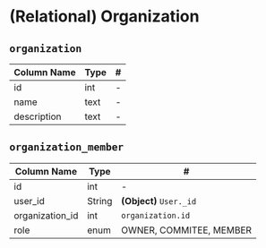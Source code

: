 # **(Relational)** Organization

## `organization`

| Column Name | Type | #   |
| ----------- | ---- | --- |
| id          | int  | -   |
| name        | text | -   |
| description | text | -   |

## `organization_member`

| Column Name     | Type   | #                       |
| --------------- | ------ | ----------------------- |
| id              | int    | -                       |
| user_id         | String | **(Object)** `User._id` |
| organization_id | int    | `organization.id`       |
| role            | enum   | OWNER, COMMITEE, MEMBER |
